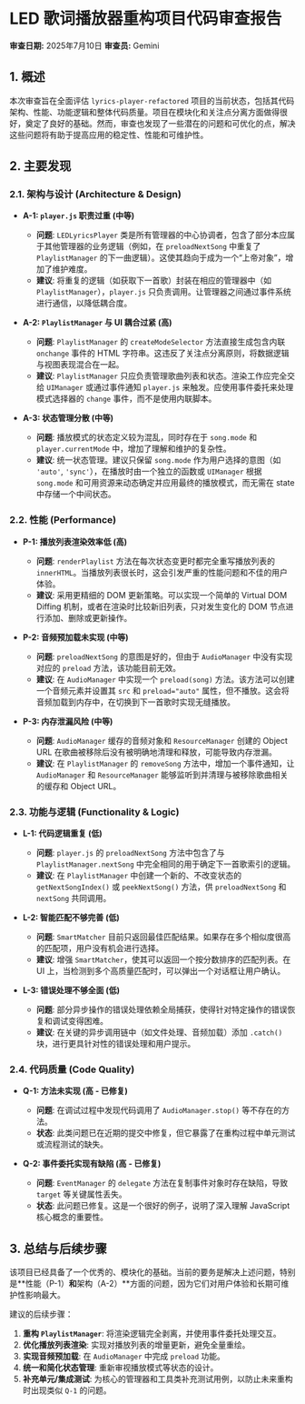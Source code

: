 # LED 歌词播放器重构项目代码审查报告

**审查日期:** 2025年7月10日
**审查员:** Gemini

## 1. 概述

本次审查旨在全面评估 `lyrics-player-refactored` 项目的当前状态，包括其代码架构、性能、功能逻辑和整体代码质量。项目在模块化和关注点分离方面做得很好，奠定了良好的基础。然而，审查也发现了一些潜在的问题和可优化的点，解决这些问题将有助于提高应用的稳定性、性能和可维护性。

## 2. 主要发现

### 2.1. 架构与设计 (Architecture & Design)

*   **A-1: `player.js` 职责过重 (中等)**
    *   **问题**: `LEDLyricsPlayer` 类是所有管理器的中心协调者，包含了部分本应属于其他管理器的业务逻辑（例如，在 `preloadNextSong` 中重复了 `PlaylistManager` 的下一曲逻辑）。这使其趋向于成为一个“上帝对象”，增加了维护难度。
    *   **建议**: 将重复的逻辑（如获取下一首歌）封装在相应的管理器中（如 `PlaylistManager`），`player.js` 只负责调用。让管理器之间通过事件系统进行通信，以降低耦合度。

*   **A-2: `PlaylistManager` 与 UI 耦合过紧 (高)**
    *   **问题**: `PlaylistManager` 的 `createModeSelector` 方法直接生成包含内联 `onchange` 事件的 HTML 字符串。这违反了关注点分离原则，将数据逻辑与视图表现混合在一起。
    *   **建议**: `PlaylistManager` 只应负责管理歌曲列表和状态。渲染工作应完全交给 `UIManager` 或通过事件通知 `player.js` 来触发。应使用事件委托来处理模式选择器的 `change` 事件，而不是使用内联脚本。

*   **A-3: 状态管理分散 (中等)**
    *   **问题**: 播放模式的状态定义较为混乱，同时存在于 `song.mode` 和 `player.currentMode` 中，增加了理解和维护的复杂性。
    *   **建议**: 统一状态管理。建议只保留 `song.mode` 作为用户选择的意图（如 `'auto'`, `'sync'`），在播放时由一个独立的函数或 `UIManager` 根据 `song.mode` 和可用资源来动态确定并应用最终的播放模式，而无需在 state 中存储一个中间状态。

### 2.2. 性能 (Performance)

*   **P-1: 播放列表渲染效率低 (高)**
    *   **问题**: `renderPlaylist` 方法在每次状态变更时都完全重写播放列表的 `innerHTML`。当播放列表很长时，这会引发严重的性能问题和不佳的用户体验。
    *   **建议**: 采用更精细的 DOM 更新策略。可以实现一个简单的 Virtual DOM Diffing 机制，或者在渲染时比较新旧列表，只对发生变化的 DOM 节点进行添加、删除或更新操作。

*   **P-2: 音频预加载未实现 (中等)**
    *   **问题**: `preloadNextSong` 的意图是好的，但由于 `AudioManager` 中没有实现对应的 `preload` 方法，该功能目前无效。
    *   **建议**: 在 `AudioManager` 中实现一个 `preload(song)` 方法。该方法可以创建一个音频元素并设置其 `src` 和 `preload="auto"` 属性，但不播放。这会将音频加载到内存中，在切换到下一首歌时实现无缝播放。

*   **P-3: 内存泄漏风险 (中等)**
    *   **问题**: `AudioManager` 缓存的音频对象和 `ResourceManager` 创建的 Object URL 在歌曲被移除后没有被明确地清理和释放，可能导致内存泄漏。
    *   **建议**: 在 `PlaylistManager` 的 `removeSong` 方法中，增加一个事件通知，让 `AudioManager` 和 `ResourceManager` 能够监听到并清理与被移除歌曲相关的缓存和 Object URL。

### 2.3. 功能与逻辑 (Functionality & Logic)

*   **L-1: 代码逻辑重复 (低)**
    *   **问题**: `player.js` 的 `preloadNextSong` 方法中包含了与 `PlaylistManager.nextSong` 中完全相同的用于确定下一首歌索引的逻辑。
    *   **建议**: 在 `PlaylistManager` 中创建一个新的、不改变状态的 `getNextSongIndex()` 或 `peekNextSong()` 方法，供 `preloadNextSong` 和 `nextSong` 共同调用。

*   **L-2: 智能匹配不够完善 (低)**
    *   **问题**: `SmartMatcher` 目前只返回最佳匹配结果。如果存在多个相似度很高的匹配项，用户没有机会进行选择。
    *   **建议**: 增强 `SmartMatcher`，使其可以返回一个按分数排序的匹配列表。在 UI 上，当检测到多个高质量匹配时，可以弹出一个对话框让用户确认。

*   **L-3: 错误处理不够全面 (低)**
    *   **问题**: 部分异步操作的错误处理依赖全局捕获，使得针对特定操作的错误恢复和调试变得困难。
    *   **建议**: 在关键的异步调用链中（如文件处理、音频加载）添加 `.catch()` 块，进行更具针对性的错误处理和用户提示。

### 2.4. 代码质量 (Code Quality)

*   **Q-1: 方法未实现 (高 - 已修复)**
    *   **问题**: 在调试过程中发现代码调用了 `AudioManager.stop()` 等不存在的方法。
    *   **状态**: 此类问题已在近期的提交中修复，但它暴露了在重构过程中单元测试或流程测试的缺失。

*   **Q-2: 事件委托实现有缺陷 (高 - 已修复)**
    *   **问题**: `EventManager` 的 `delegate` 方法在复制事件对象时存在缺陷，导致 `target` 等关键属性丢失。
    *   **状态**: 此问题已修复。这是一个很好的例子，说明了深入理解 JavaScript 核心概念的重要性。

## 3. 总结与后续步骤

该项目已经具备了一个优秀的、模块化的基础。当前的要务是解决上述问题，特别是**性能（P-1）**和**架构（A-2）**方面的问题，因为它们对用户体验和长期可维护性影响最大。

建议的后续步骤：
1.  **重构 `PlaylistManager`**: 将渲染逻辑完全剥离，并使用事件委托处理交互。
2.  **优化播放列表渲染**: 实现对播放列表的增量更新，避免全量重绘。
3.  **实现音频预加载**: 在 `AudioManager` 中完成 `preload` 功能。
4.  **统一和简化状态管理**: 重新审视播放模式等状态的设计。
5.  **补充单元/集成测试**: 为核心的管理器和工具类补充测试用例，以防止未来重构时出现类似 `Q-1` 的问题。
